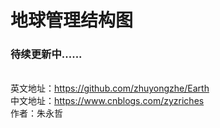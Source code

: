 <h1>地球管理结构图</h1>
<h3>待续更新中......</h3>
<br>
英文地址：<a href="https://github.com/zhuyongzhe/Earth">https://github.com/zhuyongzhe/Earth</a><br>
中文地址：<a href="https://www.cnblogs.com/zyzriches">https://www.cnblogs.com/zyzriches</a><br>
作者：朱永哲
